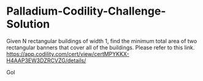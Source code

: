 # Palladium-Codility-Challenge-Solution


Given N rectangular buildings of width 1, find the minimum total area of two rectangular banners that cover all of the buildings. 
Please refer to this link.
https://app.codility.com/cert/view/certMPYKKX-H4AAP3EW3DZRCVZG/details/

Gol

